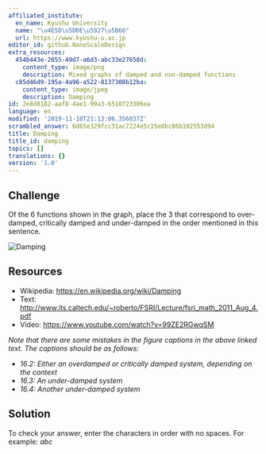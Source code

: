 ```yaml
---
affiliated_institute:
  en_name: Kyushu University
  name: "\u4E5D\u5DDE\u5927\u5B66"
  url: https://www.kyushu-u.ac.jp
editor_id: github.NanoScaleDesign
extra_resources:
  454b443e-2655-49d7-a6d3-abc33e27658d:
    content_type: image/png
    description: Mixed graphs of damped and non-damped functions
  c85d46d9-195a-4a96-a522-8137308b12ba:
    content_type: image/jpeg
    description: Damping
id: 2e8d8182-aaf8-4ae1-99a3-6510723306ea
language: en
modified: '2019-11-10T21:13:06.356037Z'
scrambled_answer: 6d65e329fcc31ac7224e5c15e8bc86b102553d94
title: Damping
title_id: damping
topics: []
translations: {}
version: '1.0'
---
```


## Challenge

Of the 6 functions shown in the graph, place the 3 that correspond to over-damped, critically damped and under-damped in the order mentioned in this sentence.

![Damping](/api/v0/teachers/github.NanoScaleDesign/resources/public/c85d46d9-195a-4a96-a522-8137308b12ba.jpeg/c85d46d9-195a-4a96-a522-8137308b12ba.jpeg)

## Resources

- Wikipedia: https://en.wikipedia.org/wiki/Damping
- Text: http://www.its.caltech.edu/~roberto/FSRI/Lecture/fsri_math_2011_Aug_4.pdf
- Video: https://www.youtube.com/watch?v=99ZE2RGwqSM

*Note that there are some mistakes in the figure captions in the above linked text. The captions should be as follows:*

- *16.2: Either an overdamped or critically damped system, depending on the context*
- *16.3: An under-damped system*
- *16.4: Another under-damped system*

## Solution

To check your answer, enter the characters in order with no spaces. For example: *abc*
